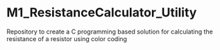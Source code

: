 # M1_ResistanceCalculator_Utility
Repository to create a C programming based solution for calculating the resistance of a resistor using color coding
